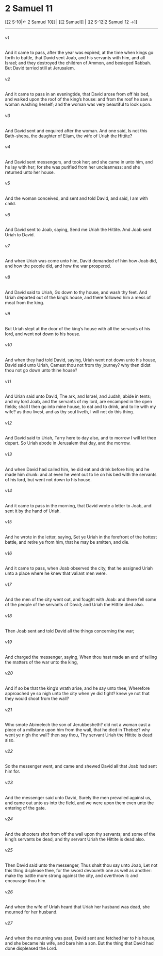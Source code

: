 # 2 Samuel 11

[[2 S-10|← 2 Samuel 10]] | [[2 Samuel]] | [[2 S-12|2 Samuel 12 →]]
***

###### v1
And it came to pass, after the year was expired, at the time when kings go forth to battle, that David sent Joab, and his servants with him, and all Israel; and they destroyed the children of Ammon, and besieged Rabbah. But David tarried still at Jerusalem.
###### v2
And it came to pass in an eveningtide, that David arose from off his bed, and walked upon the roof of the king’s house: and from the roof he saw a woman washing herself; and the woman was very beautiful to look upon.
###### v3
And David sent and enquired after the woman. And one said, Is not this Bath–sheba, the daughter of Eliam, the wife of Uriah the Hittite?
###### v4
And David sent messengers, and took her; and she came in unto him, and he lay with her; for she was purified from her uncleanness: and she returned unto her house.
###### v5
And the woman conceived, and sent and told David, and said, I am with child.
###### v6
And David sent to Joab, saying, Send me Uriah the Hittite. And Joab sent Uriah to David.
###### v7
And when Uriah was come unto him, David demanded of him how Joab did, and how the people did, and how the war prospered.
###### v8
And David said to Uriah, Go down to thy house, and wash thy feet. And Uriah departed out of the king’s house, and there followed him a mess of meat from the king.
###### v9
But Uriah slept at the door of the king’s house with all the servants of his lord, and went not down to his house.
###### v10
And when they had told David, saying, Uriah went not down unto his house, David said unto Uriah, Camest thou not from thy journey? why then didst thou not go down unto thine house?
###### v11
And Uriah said unto David, The ark, and Israel, and Judah, abide in tents; and my lord Joab, and the servants of my lord, are encamped in the open fields; shall I then go into mine house, to eat and to drink, and to lie with my wife? as thou livest, and as thy soul liveth, I will not do this thing.
###### v12
And David said to Uriah, Tarry here to day also, and to morrow I will let thee depart. So Uriah abode in Jerusalem that day, and the morrow.
###### v13
And when David had called him, he did eat and drink before him; and he made him drunk: and at even he went out to lie on his bed with the servants of his lord, but went not down to his house.
###### v14
And it came to pass in the morning, that David wrote a letter to Joab, and sent it by the hand of Uriah.
###### v15
And he wrote in the letter, saying, Set ye Uriah in the forefront of the hottest battle, and retire ye from him, that he may be smitten, and die.
###### v16
And it came to pass, when Joab observed the city, that he assigned Uriah unto a place where he knew that valiant men were.
###### v17
And the men of the city went out, and fought with Joab: and there fell some of the people of the servants of David; and Uriah the Hittite died also.
###### v18
Then Joab sent and told David all the things concerning the war;
###### v19
And charged the messenger, saying, When thou hast made an end of telling the matters of the war unto the king,
###### v20
And if so be that the king’s wrath arise, and he say unto thee, Wherefore approached ye so nigh unto the city when ye did fight? knew ye not that they would shoot from the wall?
###### v21
Who smote Abimelech the son of Jerubbesheth? did not a woman cast a piece of a millstone upon him from the wall, that he died in Thebez? why went ye nigh the wall? then say thou, Thy servant Uriah the Hittite is dead also.
###### v22
So the messenger went, and came and shewed David all that Joab had sent him for.
###### v23
And the messenger said unto David, Surely the men prevailed against us, and came out unto us into the field, and we were upon them even unto the entering of the gate.
###### v24
And the shooters shot from off the wall upon thy servants; and some of the king’s servants be dead, and thy servant Uriah the Hittite is dead also.
###### v25
Then David said unto the messenger, Thus shalt thou say unto Joab, Let not this thing displease thee, for the sword devoureth one as well as another: make thy battle more strong against the city, and overthrow it: and encourage thou him.
###### v26
And when the wife of Uriah heard that Uriah her husband was dead, she mourned for her husband.
###### v27
And when the mourning was past, David sent and fetched her to his house, and she became his wife, and bare him a son. But the thing that David had done displeased the Lord. 
